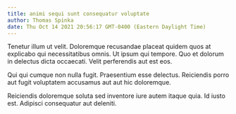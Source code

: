 ```yaml
---
title: animi sequi sunt consequatur voluptate
author: Thomas Spinka
date: Thu Oct 14 2021 20:56:17 GMT-0400 (Eastern Daylight Time)
---
```

Tenetur illum ut velit. Doloremque recusandae placeat quidem quos at explicabo qui necessitatibus omnis. Ut ipsum qui tempore. Quo et dolorum in delectus dicta occaecati. Velit perferendis aut est eos.

 Qui qui cumque non nulla fugit. Praesentium esse delectus. Reiciendis porro aut fugit voluptatem accusamus aut aut hic doloremque.

 Reiciendis doloremque soluta sed inventore iure autem itaque quia. Id iusto est. Adipisci consequatur aut deleniti.